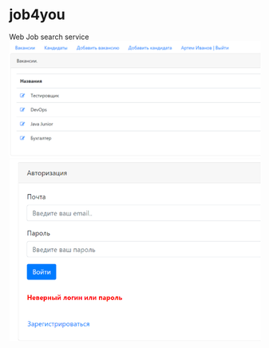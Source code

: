 # job4you
Web Job search service
![alt text](src/main/images/postsPage.PNG)
![alt text](src/main/images/startPageScreen.PNG)
